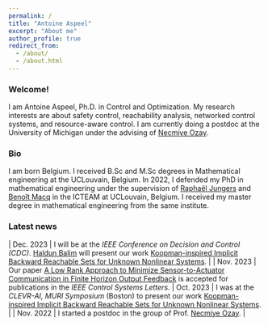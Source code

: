 ```yaml
---
permalink: /
title: "Antoine Aspeel"
excerpt: "About me"
author_profile: true
redirect_from: 
  - /about/
  - /about.html
---
```


### Welcome! 

I am Antoine Aspeel, Ph.D. in Control and Optimization. My research interests are about safety control, reachability analysis, networked control systems, and resource-aware control. I am currently doing a postdoc at the University of Michigan under the advising of [Necmiye Ozay](https://web.eecs.umich.edu/~necmiye/).

### Bio

I am born Belgium. I received B.Sc and M.Sc degrees in Mathematical engineering at the UCLouvain, Belgium. In 2022, I defended my PhD in mathematical engineering under the supervision of [Raphaël Jungers](https://perso.uclouvain.be/raphael.jungers/content/home) and [Benoît Macq](https://pilab.be/about-me/?p=benoit_macq) in the ICTEAM at UCLouvain, Belgium. I received my master degree in mathematical engineering from the same institute.


### Latest news

| Dec. 2023 | I will be at the _IEEE Conference on Decision and Control (CDC)_. [Haldun Balim](https://haldunbalim.github.io/) will present our work [Koopman-inspired Implicit Backward Reachable Sets for Unknown Nonlinear Systems](https://arxiv.org/pdf/2306.07113.pdf). |
| Nov. 2023 | Our paper [A Low Rank Approach to Minimize Sensor-to-Actuator Communication in Finite Horizon Output Feedback](https://arxiv.org/pdf/2311.08998.pdf) is accepted for publications in the _IEEE Control Systems Letters_.
| Oct. 2023 | I was at the _CLEVR-AI, MURI Symposium_ (Boston) to present our work [Koopman-inspired Implicit Backward Reachable Sets for Unknown Nonlinear Systems](https://arxiv.org/pdf/2306.07113.pdf). |
| Nov. 2022 | I started a postdoc in the group of Prof. [Necmiye Ozay](https://web.eecs.umich.edu/~necmiye/). |

